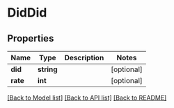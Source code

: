 # DidDid

## Properties
Name | Type | Description | Notes
------------ | ------------- | ------------- | -------------
**did** | **string** |  | [optional] 
**rate** | **int** |  | [optional] 

[[Back to Model list]](../README.md#documentation-for-models) [[Back to API list]](../README.md#documentation-for-api-endpoints) [[Back to README]](../README.md)


